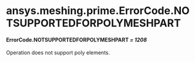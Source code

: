 # ansys.meshing.prime.ErrorCode.NOTSUPPORTEDFORPOLYMESHPART

<a id="ansys.meshing.prime.ErrorCode.NOTSUPPORTEDFORPOLYMESHPART"></a>

#### ErrorCode.NOTSUPPORTEDFORPOLYMESHPART *= 1208*

Operation does not support poly elements.

<!-- !! processed by numpydoc !! -->
